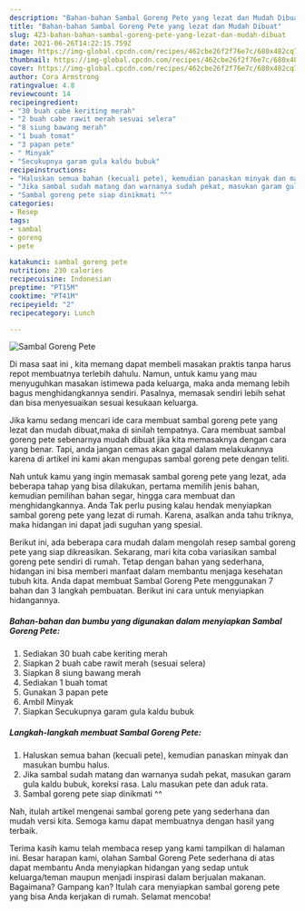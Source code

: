 ```yaml
---
description: "Bahan-bahan Sambal Goreng Pete yang lezat dan Mudah Dibuat"
title: "Bahan-bahan Sambal Goreng Pete yang lezat dan Mudah Dibuat"
slug: 423-bahan-bahan-sambal-goreng-pete-yang-lezat-dan-mudah-dibuat
date: 2021-06-26T14:22:15.759Z
image: https://img-global.cpcdn.com/recipes/462cbe26f2f76e7c/680x482cq70/sambal-goreng-pete-foto-resep-utama.jpg
thumbnail: https://img-global.cpcdn.com/recipes/462cbe26f2f76e7c/680x482cq70/sambal-goreng-pete-foto-resep-utama.jpg
cover: https://img-global.cpcdn.com/recipes/462cbe26f2f76e7c/680x482cq70/sambal-goreng-pete-foto-resep-utama.jpg
author: Cora Armstrong
ratingvalue: 4.8
reviewcount: 14
recipeingredient:
- "30 buah cabe keriting merah"
- "2 buah cabe rawit merah sesuai selera"
- "8 siung bawang merah"
- "1 buah tomat"
- "3 papan pete"
- " Minyak"
- "Secukupnya garam gula kaldu bubuk"
recipeinstructions:
- "Haluskan semua bahan (kecuali pete), kemudian panaskan minyak dan masukan bumbu halus."
- "Jika sambal sudah matang dan warnanya sudah pekat, masukan garam gula kaldu bubuk, koreksi rasa. Lalu masukan pete dan aduk rata."
- "Sambal goreng pete siap dinikmati ^^"
categories:
- Resep
tags:
- sambal
- goreng
- pete

katakunci: sambal goreng pete 
nutrition: 230 calories
recipecuisine: Indonesian
preptime: "PT15M"
cooktime: "PT41M"
recipeyield: "2"
recipecategory: Lunch

---
```



![Sambal Goreng Pete](https://img-global.cpcdn.com/recipes/462cbe26f2f76e7c/680x482cq70/sambal-goreng-pete-foto-resep-utama.jpg)

Di masa  saat ini , kita memang dapat membeli masakan praktis tanpa harus repot membuatnya terlebih dahulu. Namun, untuk kamu yang mau menyuguhkan masakan istimewa pada keluarga, maka anda memang lebih bagus menghidangkannya sendiri. Pasalnya, memasak sendiri lebih sehat dan bisa menyesuaikan sesuai kesukaan keluarga.

Jika kamu sedang mencari ide cara membuat sambal goreng pete yang lezat dan mudah dibuat,maka di sinilah tempatnya. Cara membuat sambal goreng pete  sebenarnya mudah dibuat jika kita memasaknya dengan cara yang benar. Tapi, anda jangan cemas akan gagal dalam melakukannya 
karena di artikel ini kami akan mengupas sambal goreng pete dengan teliti.  



Nah untuk kamu yang ingin memasak sambal goreng pete yang lezat, ada beberapa tahap yang bisa dilakukan, pertama memilih jenis bahan, kemudian pemilihan bahan segar, hingga cara membuat dan menghidangkannya. Anda Tak perlu pusing kalau hendak menyiapkan sambal goreng pete yang lezat di rumah. Karena, asalkan anda  tahu triknya, maka hidangan ini dapat jadi suguhan yang spesial.

Berikut ini, ada beberapa cara mudah dalam mengolah resep sambal goreng pete yang siap dikreasikan. Sekarang, mari kita coba variasikan sambal goreng pete sendiri di rumah. Tetap dengan bahan yang sederhana, hidangan ini bisa memberi manfaat dalam membantu menjaga kesehatan tubuh kita. Anda dapat membuat Sambal Goreng Pete menggunakan 7 bahan dan 3 langkah pembuatan. Berikut ini cara untuk menyiapkan hidangannya.

<!--inarticleads1-->

##### Bahan-bahan dan bumbu yang digunakan dalam menyiapkan Sambal Goreng Pete:

1. Sediakan 30 buah cabe keriting merah
1. Siapkan 2 buah cabe rawit merah (sesuai selera)
1. Siapkan 8 siung bawang merah
1. Sediakan 1 buah tomat
1. Gunakan 3 papan pete
1. Ambil  Minyak
1. Siapkan Secukupnya garam gula kaldu bubuk




<!--inarticleads2-->

##### Langkah-langkah membuat Sambal Goreng Pete:

1. Haluskan semua bahan (kecuali pete), kemudian panaskan minyak dan masukan bumbu halus.
1. Jika sambal sudah matang dan warnanya sudah pekat, masukan garam gula kaldu bubuk, koreksi rasa. Lalu masukan pete dan aduk rata.
1. Sambal goreng pete siap dinikmati ^^




Nah, itulah artikel mengenai  sambal goreng pete  yang sederhana dan mudah versi kita. Semoga kamu dapat membuatnya dengan hasil yang terbaik. 

Terima kasih kamu telah membaca resep yang kami tampilkan di halaman ini. Besar harapan kami, olahan  Sambal Goreng Pete sederhana di atas dapat membantu Anda menyiapkan hidangan yang sedap untuk keluarga/teman maupun menjadi inspirasi dalam berjualan makanan. Bagaimana? Gampang kan? Itulah cara menyiapkan sambal goreng pete yang bisa Anda kerjakan di rumah. Selamat mencoba!

